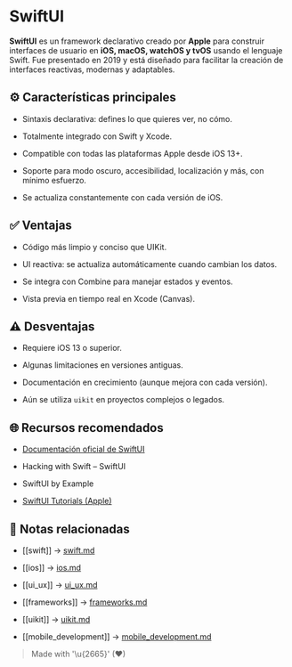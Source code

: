 # SwiftUI

**SwiftUI** es un framework declarativo creado por **Apple** para construir interfaces de usuario en **iOS, macOS, watchOS y tvOS** usando el lenguaje Swift. Fue presentado en 2019 y está diseñado para facilitar la creación de interfaces reactivas, modernas y adaptables.

## ⚙️ Características principales

- Sintaxis declarativa: defines lo que quieres ver, no cómo.  
  
- Totalmente integrado con Swift y Xcode.  
  
- Compatible con todas las plataformas Apple desde iOS 13+.  
  
- Soporte para modo oscuro, accesibilidad, localización y más, con mínimo esfuerzo.  
  
- Se actualiza constantemente con cada versión de iOS.  

## ✅ Ventajas

- Código más limpio y conciso que UIKit.  
  
- UI reactiva: se actualiza automáticamente cuando cambian los datos.  
  
- Se integra con Combine para manejar estados y eventos.  
  
- Vista previa en tiempo real en Xcode (Canvas).  

## ⚠️ Desventajas

- Requiere iOS 13 o superior.  
  
- Algunas limitaciones en versiones antiguas.  
  
- Documentación en crecimiento (aunque mejora con cada versión).  
  
- Aún se utiliza `uikit` en proyectos complejos o legados.  

## 🌐 Recursos recomendados

- [Documentación oficial de SwiftUI](https://developer.apple.com/xcode/swiftui/)  
  
- Hacking with Swift – SwiftUI  
  
- SwiftUI by Example  
  
- [SwiftUI Tutorials (Apple)](https://developer.apple.com/tutorials/swiftui)  

## 🔗 Notas relacionadas

- [[swift]] → [swift.md](/languages/swift.md)  

- [[ios]] → [ios.md](/os/ios.md)  

- [[ui_ux]] → [ui_ux.md](/ui-ux/ui_ux.md)  

- [[frameworks]] → [frameworks.md](/frameworks/frameworks.md)  

- [[uikit]] → [uikit.md](/frameworks/uikit.md)  

- [[mobile_development]] → [mobile_development.md](/overview/mobile_development.md)  

> Made with '\u{2665}' (♥)
